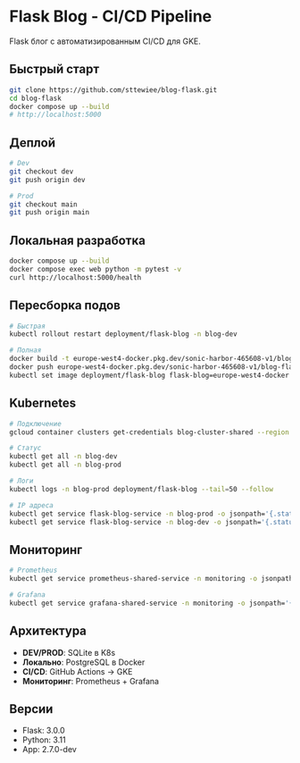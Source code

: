 # Flask Blog - CI/CD Pipeline

Flask блог с автоматизированным CI/CD для GKE.

## Быстрый старт

```bash
git clone https://github.com/sttewiee/blog-flask.git
cd blog-flask
docker compose up --build
# http://localhost:5000
```

## Деплой

```bash
# Dev
git checkout dev
git push origin dev

# Prod  
git checkout main
git push origin main
```

## Локальная разработка

```bash
docker compose up --build
docker compose exec web python -m pytest -v
curl http://localhost:5000/health
```

## Пересборка подов

```bash
# Быстрая
kubectl rollout restart deployment/flask-blog -n blog-dev

# Полная
docker build -t europe-west4-docker.pkg.dev/sonic-harbor-465608-v1/blog-flask/blog-flask:latest .
docker push europe-west4-docker.pkg.dev/sonic-harbor-465608-v1/blog-flask/blog-flask:latest
kubectl set image deployment/flask-blog flask-blog=europe-west4-docker.pkg.dev/sonic-harbor-465608-v1/blog-flask/blog-flask:latest -n blog-dev
```

## Kubernetes

```bash
# Подключение
gcloud container clusters get-credentials blog-cluster-shared --region europe-west4

# Статус
kubectl get all -n blog-dev
kubectl get all -n blog-prod

# Логи
kubectl logs -n blog-prod deployment/flask-blog --tail=50 --follow

# IP адреса
kubectl get service flask-blog-service -n blog-prod -o jsonpath='{.status.loadBalancer.ingress[0].ip}'
kubectl get service flask-blog-service -n blog-dev -o jsonpath='{.status.loadBalancer.ingress[0].ip}'
```

## Мониторинг

```bash
# Prometheus
kubectl get service prometheus-shared-service -n monitoring -o jsonpath='{.status.loadBalancer.ingress[0].ip}'

# Grafana  
kubectl get service grafana-shared-service -n monitoring -o jsonpath='{.status.loadBalancer.ingress[0].ip}'
```

## Архитектура

- **DEV/PROD**: SQLite в K8s
- **Локально**: PostgreSQL в Docker
- **CI/CD**: GitHub Actions → GKE
- **Мониторинг**: Prometheus + Grafana

## Версии

- Flask: 3.0.0
- Python: 3.11  
- App: 2.7.0-dev

